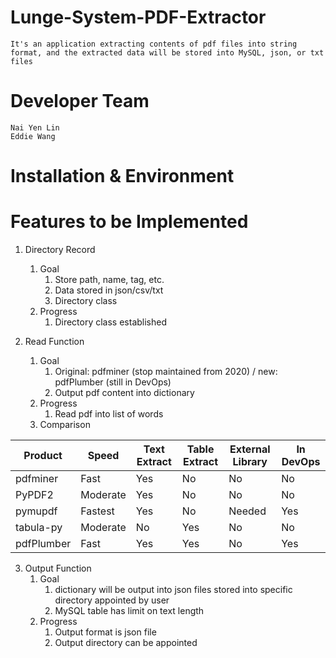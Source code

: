 # Lunge-System-PDF-Extractor 
    It's an application extracting contents of pdf files into string format, and the extracted data will be stored into MySQL, json, or txt files
# Developer Team
    Nai Yen Lin
    Eddie Wang
# Installation & Environment


# Features to be Implemented
1. Directory Record
    1. Goal 
        1. Store path, name, tag, etc.
        2. Data stored in json/csv/txt
        3. Directory class
    2. Progress
        1. Directory class established

2. Read Function
    1. Goal
        1. Original: pdfminer (stop maintained from 2020) / new: pdfPlumber (still in DevOps)
        2. Output pdf content into dictionary
    2. Progress
        1. Read pdf into list of words
    3. Comparison

| Product      | Speed       | Text Extract | Table Extract | External Library | In DevOps |
| -----------  | ----------- | ------------ | ------------- | ---------------- | --------- |         
| pdfminer     | Fast        | Yes          | No            | No               | No        |
| PyPDF2       | Moderate    | Yes          | No            | No               | No        |
| pymupdf      | Fastest     | Yes          | No            | Needed           | Yes       |
| tabula-py    | Moderate    | No           | Yes           | No               | No        |
| pdfPlumber   | Fast        | Yes          | Yes           | No               | Yes       |     

3. Output Function
    1. Goal
        1. dictionary will be output into json files stored into specific directory appointed by user
        2. MySQL table has limit on text length
    2. Progress
        1. Output format is json file
        2. Output directory can be appointed 
